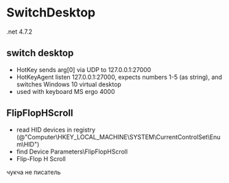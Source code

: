 # SwitchDesktop
.net 4.7.2

## switch desktop
* HotKey sends arg[0] via UDP to 127.0.0.1:27000
* HotKeyAgent listen 127.0.0.1:27000, expects numbers 1-5 (as string), and switches Windows 10 virtual desktop
* used with keyboard MS ergo 4000

## FlipFlopHScroll
* read HID devices in registry (@"Computer\HKEY_LOCAL_MACHINE\SYSTEM\CurrentControlSet\Enum\HID")
* find Device Parameters\FlipFlopHScroll
* Flip-Flop H Scroll

чукча не писатель
